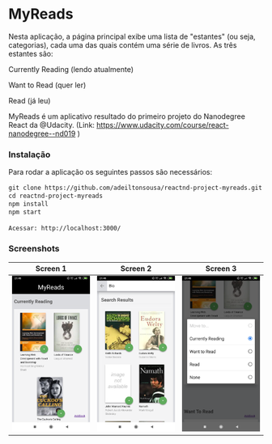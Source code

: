 # MyReads

Nesta aplicação, a página principal exibe uma lista de "estantes" (ou seja, categorias), cada uma das quais contém uma série de livros. As três estantes são:

Currently Reading (lendo atualmente)

Want to Read (quer ler)

Read (já leu)



MyReads é um aplicativo resultado do primeiro projeto do Nanodegree React da @Udacity. (Link: https://www.udacity.com/course/react-nanodegree--nd019 )



### Instalação

Para rodar a aplicação os seguintes passos são necessários:

```
git clone https://github.com/adeiltonsousa/reactnd-project-myreads.git
cd reactnd-project-myreads
npm install
npm start

Acessar: http://localhost:3000/
```

### Screenshots

Screen 1 | Screen 2 | Screen 3
---------| -------- | --------
![Página Home](https://github.com/adeiltonsousa/reactnd-project-myreads/blob/master/src/icons/01.png) | ![Página de Busca](https://github.com/adeiltonsousa/reactnd-project-myreads/blob/master/src/icons/02.png) | ![Mudança de Estante](https://github.com/adeiltonsousa/reactnd-project-myreads/blob/master/src/icons/03.png)

